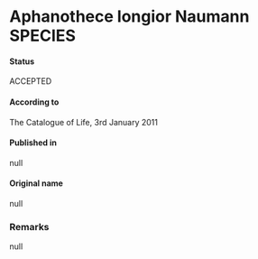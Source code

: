 # Aphanothece longior Naumann SPECIES

#### Status
ACCEPTED

#### According to
The Catalogue of Life, 3rd January 2011

#### Published in
null

#### Original name
null

### Remarks
null